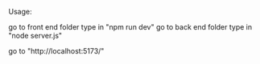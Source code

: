 Usage:

go to front end folder type in "npm run dev"
go to back end folder type in "node server.js"

go to "http://localhost:5173/"


